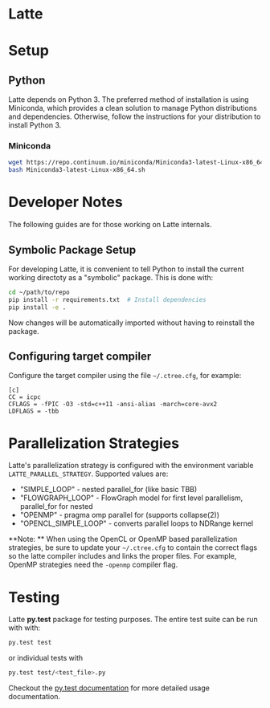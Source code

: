 # Latte

# Setup

## Python
Latte depends on Python 3.  The preferred method of installation
is using Miniconda, which provides a clean solution to manage
Python distributions and dependencies.  Otherwise, follow
the instructions for your distribution to install Python 3.

### Miniconda
```bash
wget https://repo.continuum.io/miniconda/Miniconda3-latest-Linux-x86_64.sh
bash Miniconda3-latest-Linux-x86_64.sh
```

# Developer Notes
The following guides are for those working on Latte internals.

## Symbolic Package Setup
For developing Latte, it is convenient to tell Python to install the
current working directoty as a "symbolic" package.  This is done with:
```bash
cd ~/path/to/repo
pip install -r requirements.txt  # Install dependencies
pip install -e .
```
Now changes will be automatically imported without having to reinstall
the package.

## Configuring target compiler
Configure the target compiler using the file `~/.ctree.cfg`, for example:
```
[c]
CC = icpc
CFLAGS = -fPIC -O3 -std=c++11 -ansi-alias -march=core-avx2 
LDFLAGS = -tbb
```

# Parallelization Strategies
Latte's parallelization strategy is configured with the environment variable
`LATTE_PARALLEL_STRATEGY`.  Supported values are:
* "SIMPLE_LOOP"        - nested parallel_for (like basic TBB)
* "FLOWGRAPH_LOOP"     - FlowGraph model for first level parallelism, parallel_for for nested
* "OPENMP"             - pragma omp parallel for (supports collapse(2))
* "OPENCL_SIMPLE_LOOP" - converts parallel loops to NDRange kernel

**Note: ** When using the OpenCL or OpenMP based parallelization strategies, be
sure to update your `~/.ctree.cfg` to contain the correct flags so the latte
compiler includes and links the proper files.  For example, OpenMP strategies
need the `-openmp` compiler flag.

# Testing
Latte **py.test** package for testing purposes.  The entire test suite
can be run with with:
```bash
py.test test
```
or individual tests with
```bash
py.test test/<test_file>.py
```
Checkout the [py.test documentation](http://pytest.org/latest/index.html) for
more detailed usage documentation.
